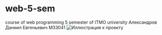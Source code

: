 # web-5-sem
course of web programming 5 semester of ITMO university
Александров Даниил Евгеньевич М33041
![Иллюстрация к проекту](https://github.com/Daniil239/web-5-sem/raw/lab-1/web-5-sem-lab-1/maket.png)